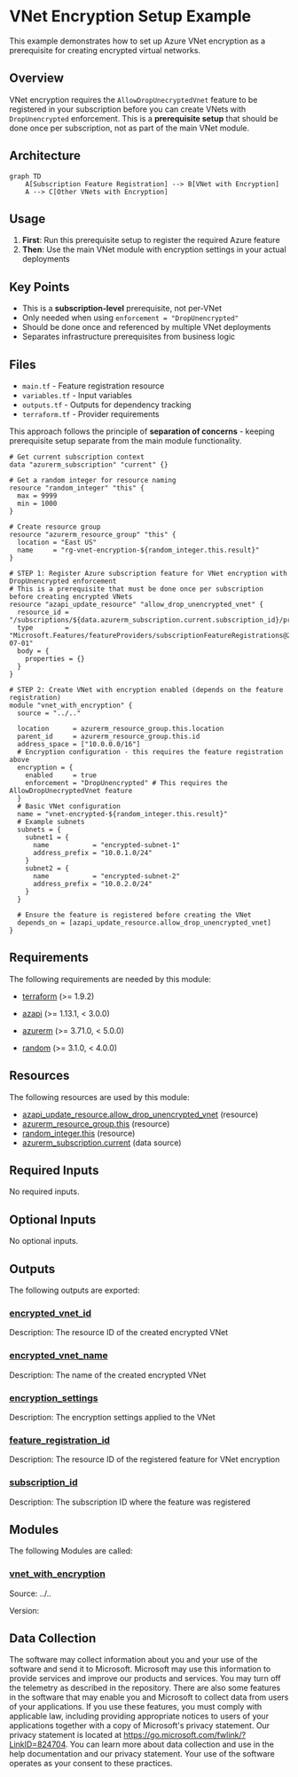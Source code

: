 <!-- BEGIN_TF_DOCS -->
<!-- Code generated by terraform-docs. DO NOT EDIT. -->
# VNet Encryption Setup Example

This example demonstrates how to set up Azure VNet encryption as a prerequisite for creating encrypted virtual networks.

## Overview

VNet encryption requires the `AllowDropUnecryptedVnet` feature to be registered in your subscription before you can create VNets with `DropUnencrypted` enforcement. This is a **prerequisite setup** that should be done once per subscription, not as part of the main VNet module.

## Architecture

```mermaid
graph TD
    A[Subscription Feature Registration] --> B[VNet with Encryption]
    A --> C[Other VNets with Encryption]
```

## Usage

1. **First**: Run this prerequisite setup to register the required Azure feature
2. **Then**: Use the main VNet module with encryption settings in your actual deployments

## Key Points

- This is a **subscription-level** prerequisite, not per-VNet
- Only needed when using `enforcement = "DropUnencrypted"`
- Should be done once and referenced by multiple VNet deployments
- Separates infrastructure prerequisites from business logic

## Files

- `main.tf` - Feature registration resource
- `variables.tf` - Input variables
- `outputs.tf` - Outputs for dependency tracking
- `terraform.tf` - Provider requirements

This approach follows the principle of **separation of concerns** - keeping prerequisite setup separate from the main module functionality.

```hcl
# Get current subscription context
data "azurerm_subscription" "current" {}

# Get a random integer for resource naming
resource "random_integer" "this" {
  max = 9999
  min = 1000
}

# Create resource group
resource "azurerm_resource_group" "this" {
  location = "East US"
  name     = "rg-vnet-encryption-${random_integer.this.result}"
}

# STEP 1: Register Azure subscription feature for VNet encryption with DropUnencrypted enforcement
# This is a prerequisite that must be done once per subscription before creating encrypted VNets
resource "azapi_update_resource" "allow_drop_unencrypted_vnet" {
  resource_id = "/subscriptions/${data.azurerm_subscription.current.subscription_id}/providers/Microsoft.Features/featureProviders/Microsoft.Network/subscriptionFeatureRegistrations/AllowDropUnecryptedVnet"
  type        = "Microsoft.Features/featureProviders/subscriptionFeatureRegistrations@2021-07-01"
  body = {
    properties = {}
  }
}

# STEP 2: Create VNet with encryption enabled (depends on the feature registration)
module "vnet_with_encryption" {
  source = "../.."

  location      = azurerm_resource_group.this.location
  parent_id     = azurerm_resource_group.this.id
  address_space = ["10.0.0.0/16"]
  # Encryption configuration - this requires the feature registration above
  encryption = {
    enabled     = true
    enforcement = "DropUnencrypted" # This requires the AllowDropUnecryptedVnet feature
  }
  # Basic VNet configuration
  name = "vnet-encrypted-${random_integer.this.result}"
  # Example subnets
  subnets = {
    subnet1 = {
      name           = "encrypted-subnet-1"
      address_prefix = "10.0.1.0/24"
    }
    subnet2 = {
      name           = "encrypted-subnet-2"
      address_prefix = "10.0.2.0/24"
    }
  }

  # Ensure the feature is registered before creating the VNet
  depends_on = [azapi_update_resource.allow_drop_unencrypted_vnet]
}
```

<!-- markdownlint-disable MD033 -->
## Requirements

The following requirements are needed by this module:

- <a name="requirement_terraform"></a> [terraform](#requirement\_terraform) (>= 1.9.2)

- <a name="requirement_azapi"></a> [azapi](#requirement\_azapi) (>= 1.13.1, < 3.0.0)

- <a name="requirement_azurerm"></a> [azurerm](#requirement\_azurerm) (>= 3.71.0, < 5.0.0)

- <a name="requirement_random"></a> [random](#requirement\_random) (>= 3.1.0, < 4.0.0)

## Resources

The following resources are used by this module:

- [azapi_update_resource.allow_drop_unencrypted_vnet](https://registry.terraform.io/providers/Azure/azapi/latest/docs/resources/update_resource) (resource)
- [azurerm_resource_group.this](https://registry.terraform.io/providers/hashicorp/azurerm/latest/docs/resources/resource_group) (resource)
- [random_integer.this](https://registry.terraform.io/providers/hashicorp/random/latest/docs/resources/integer) (resource)
- [azurerm_subscription.current](https://registry.terraform.io/providers/hashicorp/azurerm/latest/docs/data-sources/subscription) (data source)

<!-- markdownlint-disable MD013 -->
## Required Inputs

No required inputs.

## Optional Inputs

No optional inputs.

## Outputs

The following outputs are exported:

### <a name="output_encrypted_vnet_id"></a> [encrypted\_vnet\_id](#output\_encrypted\_vnet\_id)

Description: The resource ID of the created encrypted VNet

### <a name="output_encrypted_vnet_name"></a> [encrypted\_vnet\_name](#output\_encrypted\_vnet\_name)

Description: The name of the created encrypted VNet

### <a name="output_encryption_settings"></a> [encryption\_settings](#output\_encryption\_settings)

Description: The encryption settings applied to the VNet

### <a name="output_feature_registration_id"></a> [feature\_registration\_id](#output\_feature\_registration\_id)

Description: The resource ID of the registered feature for VNet encryption

### <a name="output_subscription_id"></a> [subscription\_id](#output\_subscription\_id)

Description: The subscription ID where the feature was registered

## Modules

The following Modules are called:

### <a name="module_vnet_with_encryption"></a> [vnet\_with\_encryption](#module\_vnet\_with\_encryption)

Source: ../..

Version:

<!-- markdownlint-disable-next-line MD041 -->
## Data Collection

The software may collect information about you and your use of the software and send it to Microsoft. Microsoft may use this information to provide services and improve our products and services. You may turn off the telemetry as described in the repository. There are also some features in the software that may enable you and Microsoft to collect data from users of your applications. If you use these features, you must comply with applicable law, including providing appropriate notices to users of your applications together with a copy of Microsoft's privacy statement. Our privacy statement is located at <https://go.microsoft.com/fwlink/?LinkID=824704>. You can learn more about data collection and use in the help documentation and our privacy statement. Your use of the software operates as your consent to these practices.
<!-- END_TF_DOCS -->